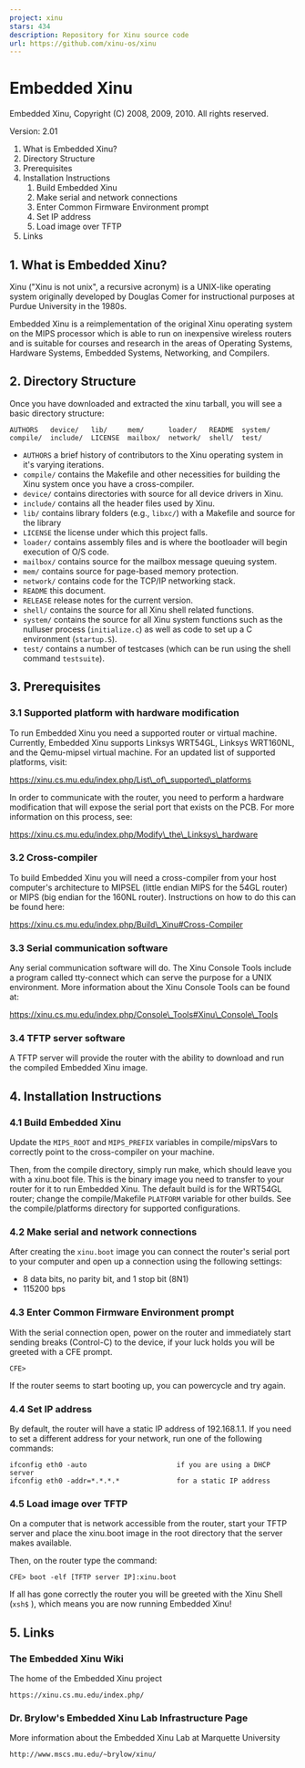 ```yaml
---
project: xinu
stars: 434
description: Repository for Xinu source code
url: https://github.com/xinu-os/xinu
---
```


Embedded Xinu
=============

Embedded Xinu, Copyright (C) 2008, 2009, 2010. All rights reserved.

Version: 2.01

1.  What is Embedded Xinu?
2.  Directory Structure
3.  Prerequisites
4.  Installation Instructions
    1.  Build Embedded Xinu
    2.  Make serial and network connections
    3.  Enter Common Firmware Environment prompt
    4.  Set IP address
    5.  Load image over TFTP
5.  Links

1\. What is Embedded Xinu?
--------------------------

Xinu ("Xinu is not unix", a recursive acronym) is a UNIX-like operating system originally developed by Douglas Comer for instructional purposes at Purdue University in the 1980s.

Embedded Xinu is a reimplementation of the original Xinu operating system on the MIPS processor which is able to run on inexpensive wireless routers and is suitable for courses and research in the areas of Operating Systems, Hardware Systems, Embedded Systems, Networking, and Compilers.

2\. Directory Structure
-----------------------

Once you have downloaded and extracted the xinu tarball, you will see a basic directory structure:

```
AUTHORS   device/   lib/     mem/      loader/   README  system/
compile/  include/  LICENSE  mailbox/  network/  shell/  test/
```

-   `AUTHORS` a brief history of contributors to the Xinu operating system in it's varying iterations.
-   `compile/` contains the Makefile and other necessities for building the Xinu system once you have a cross-compiler.
-   `device/` contains directories with source for all device drivers in Xinu.
-   `include/` contains all the header files used by Xinu.
-   `lib/` contains library folders (e.g., `libxc/`) with a Makefile and source for the library
-   `LICENSE` the license under which this project falls.
-   `loader/` contains assembly files and is where the bootloader will begin execution of O/S code.
-   `mailbox/` contains source for the mailbox message queuing system.
-   `mem/` contains source for page-based memory protection.
-   `network/` contains code for the TCP/IP networking stack.
-   `README` this document.
-   `RELEASE` release notes for the current version.
-   `shell/` contains the source for all Xinu shell related functions.
-   `system/` contains the source for all Xinu system functions such as the nulluser process (`initialize.c`) as well as code to set up a C environment (`startup.S`).
-   `test/` contains a number of testcases (which can be run using the shell command `testsuite`).

3\. Prerequisites
-----------------

### 3.1 Supported platform with hardware modification

To run Embedded Xinu you need a supported router or virtual machine. Currently, Embedded Xinu supports Linksys WRT54GL, Linksys WRT160NL, and the Qemu-mipsel virtual machine. For an updated list of supported platforms, visit:

https://xinu.cs.mu.edu/index.php/List\_of\_supported\_platforms

In order to communicate with the router, you need to perform a hardware modification that will expose the serial port that exists on the PCB. For more information on this process, see:

https://xinu.cs.mu.edu/index.php/Modify\_the\_Linksys\_hardware

### 3.2 Cross-compiler

To build Embedded Xinu you will need a cross-compiler from your host computer's architecture to MIPSEL (little endian MIPS for the 54GL router) or MIPS (big endian for the 160NL router). Instructions on how to do this can be found here:

https://xinu.cs.mu.edu/index.php/Build\_Xinu#Cross-Compiler

### 3.3 Serial communication software

Any serial communication software will do. The Xinu Console Tools include a program called tty-connect which can serve the purpose for a UNIX environment. More information about the Xinu Console Tools can be found at:

https://xinu.cs.mu.edu/index.php/Console\_Tools#Xinu\_Console\_Tools

### 3.4 TFTP server software

A TFTP server will provide the router with the ability to download and run the compiled Embedded Xinu image.

4\. Installation Instructions
-----------------------------

### 4.1 Build Embedded Xinu

Update the `MIPS_ROOT` and `MIPS_PREFIX` variables in compile/mipsVars to correctly point to the cross-compiler on your machine.

Then, from the compile directory, simply run make, which should leave you with a xinu.boot file. This is the binary image you need to transfer to your router for it to run Embedded Xinu. The default build is for the WRT54GL router; change the compile/Makefile `PLATFORM` variable for other builds. See the compile/platforms directory for supported configurations.

### 4.2 Make serial and network connections

After creating the `xinu.boot` image you can connect the router's serial port to your computer and open up a connection using the following settings:

-   8 data bits, no parity bit, and 1 stop bit (8N1)
-   115200 bps

### 4.3 Enter Common Firmware Environment prompt

With the serial connection open, power on the router and immediately start sending breaks (Control-C) to the device, if your luck holds you will be greeted with a CFE prompt.

```
CFE>
```

If the router seems to start booting up, you can powercycle and try again.

### 4.4 Set IP address

By default, the router will have a static IP address of 192.168.1.1. If you need to set a different address for your network, run one of the following commands:

```
ifconfig eth0 -auto                      if you are using a DHCP server 
ifconfig eth0 -addr=*.*.*.*              for a static IP address
```

### 4.5 Load image over TFTP

On a computer that is network accessible from the router, start your TFTP server and place the xinu.boot image in the root directory that the server makes available.

Then, on the router type the command:

```
CFE> boot -elf [TFTP server IP]:xinu.boot
```

If all has gone correctly the router you will be greeted with the Xinu Shell (`xsh$` ), which means you are now running Embedded Xinu!

5\. Links
---------

### The Embedded Xinu Wiki

The home of the Embedded Xinu project

```
https://xinu.cs.mu.edu/index.php/
```

### Dr. Brylow's Embedded Xinu Lab Infrastructure Page

More information about the Embedded Xinu Lab at Marquette University

```
http://www.mscs.mu.edu/~brylow/xinu/
```
